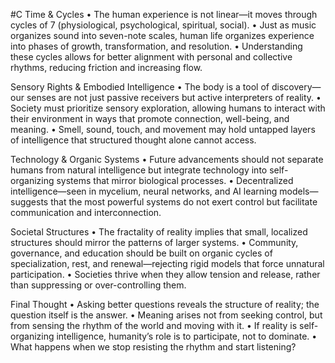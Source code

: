   #C Time & Cycles • The human experience is not linear—it moves through cycles of 7 (physiological, psychological, spiritual, social). • Just as music organizes sound into seven-note scales, human life organizes experience into phases of growth, transformation, and resolution. • Understanding these cycles allows for better alignment with personal and collective rhythms, reducing friction and increasing flow.

Sensory Rights & Embodied Intelligence • The body is a tool of discovery—our senses are not just passive receivers but active interpreters of reality. • Society must prioritize sensory exploration, allowing humans to interact with their environment in ways that promote connection, well-being, and meaning. • Smell, sound, touch, and movement may hold untapped layers of intelligence that structured thought alone cannot access.

Technology & Organic Systems • Future advancements should not separate humans from natural intelligence but integrate technology into self-organizing systems that mirror biological processes. • Decentralized intelligence—seen in mycelium, neural networks, and AI learning models—suggests that the most powerful systems do not exert control but facilitate communication and interconnection.

Societal Structures • The fractality of reality implies that small, localized structures should mirror the patterns of larger systems. • Community, governance, and education should be built on organic cycles of specialization, rest, and renewal—rejecting rigid models that force unnatural participation. • Societies thrive when they allow tension and release, rather than suppressing or over-controlling them.

Final Thought • Asking better questions reveals the structure of reality; the question itself is the answer. • Meaning arises not from seeking control, but from sensing the rhythm of the world and moving with it. • If reality is self-organizing intelligence, humanity’s role is to participate, not to dominate. • What happens when we stop resisting the rhythm and start listening?
